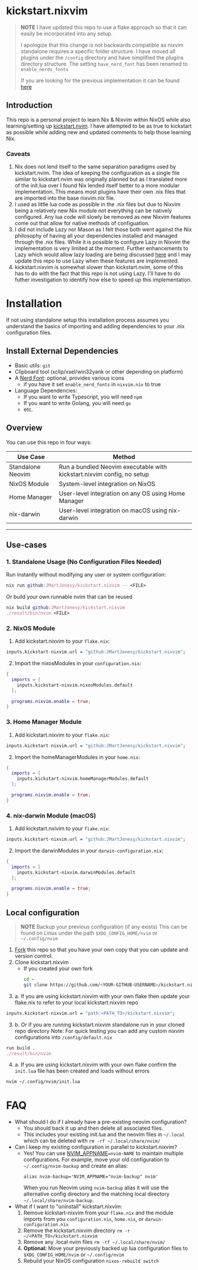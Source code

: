 # kickstart.nixvim

>**NOTE**
> I have updated this repo to use a flake approach so that it can
> easily be incorporated into any setup.
>
> I apologize that this change is not backwards compatible as nixvim standalone requires a specific folder structure. I have moved all plugins under the `/config` directory and have simplified the plugins directory structure. The setting `have_nerd_font` has been renamed to `enable_nerds_fonts`
>
>If you are looking for the previous implementation it can be found [here](https://github.com/JMartJonesy/kickstart.nixvim/tree/legacy)

## Introduction

This repo is a personal project to learn Nix & Nixvim within NixOS while also learning/setting up [kickstart.nvim](https://github.com/nvim-lua/kickstart.nvim).
I have attempted to be as true to kickstart as possible while adding new and updated comments to help those learning Nix.

### Caveats

1. Nix does not lend itself to the same separation paradigms used by kickstart.nvim. The idea of keeping the configuration as a single file
similar to kickstart.nvim was originally planned but as I translated more of the init.lua over I found Nix lended itself better to a more
modular implementation. This means most plugins have their own .nix files that are imported into the base nixvim.nix file.
2. I used as little lua code as possible in the .nix files but due to Nixvim being a relatively new Nix module not everything can be natively configured. Any lua code will slowly be removed as new Nixvim features come out that allow for native methods of configuation.
3. I did not include Lazy nor Mason as I felt those both went against the Nix philosophy of having all your dependencies installed and managed through the .nix files. While it is possible to configure Lazy in Nixvim the implementation is very limited at the moment. Further enhancements to Lazy which would allow lazy loading are being discussed [here](https://github.com/nix-community/nixvim/issues/421) and I may update this repo to use Lazy when these features are implemented.
4. kickstart.nixvim is somewhat slower than kickstart.nvim, some of this has to do with the fact that this repo is not using Lazy. I'll have to do futher investigation to identify how else to speed up this implementation.

# Installation

If not using standalone setup this installation process assumes you understand the basics of importing and adding dependencies to your .nix configuration files.

## Install External Dependencies

- Basic utils: `git`
- Clipboard tool (xclip/xsel/win32yank or other depending on platform)
- A [Nerd Font](https://www.nerdfonts.com/): optional, provides various icons
  - if you have it set `enable_nerd_fonts` in `nixvim.nix` to true
- Language Dependencies:
  - If you want to write Typescript, you will need `npm`
  - If you want to write Golang, you will need `go`
  - etc.

## Overview

You can use this repo in four ways:

| Use Case         | Method                                                                 |
|------------------|------------------------------------------------------------------------|
| Standalone Neovim| Run a bundled Neovim executable with kickstart.nixvim config, no setup |
| NixOS Module     | System-level integration on NixOS                                      |
| Home Manager     | User-level integration on any OS using Home Manager                    |
| nix-darwin       | User-level integration on macOS using nix-darwin                       |

---
## Use-cases

### 1. Standalone Usage (No Configuration Files Needed)

Run instantly without modifying any user or system configuration:
```nix
nix run github:JMartJonesy/kickstart.nixvim -- <FILE>
```
Or build your own runnable nvim that can be reused
```nix
nix build github:JMartJonesy/kickstart.nixvim
./result/bin/nvim <FILE>
```

### 2. NixOS Module
1. Add kickstart.nixvim to your `flake.nix`:
```nix
inputs.kickstart-nixvim.url = "github:JMartJonesy/kickstart.nixvim";
```
2. Import the nixosModules in your `configuration.nix`:
```nix
{
  imports = [
    inputs.kickstart-nixvim.nixosModules.default
  ];

  programs.nixvim.enable = true;
}
```

### 3. Home Manager Module
1. Add kickstart.nixvim to your `flake.nix`:
```nix
inputs.kickstart-nixvim.url = "github:JMartJonesy/kickstart.nixvim";
```
2. Import the homeManagerModules in your `home.nix`:
```nix
{
  imports = [
    inputs.kickstart-nixvim.homeManagerModules.default
  ];

  programs.nixvim.enable = true;
}
```

### 4. nix-darwin Module (macOS)
1. Add kickstart.nxivim to your `flake.nix`:
```nix
inputs.kickstart-nixvim.url = "github:JMartJonesy/kickstart.nixvim";
```
2. Import the darwinModules in your `darwin-configuration.nix`:
```nix
{
  imports = [
    inputs.kickstart-nixvim.darwinModules.default
  ];

  programs.nixvim.enable = true;
}
```
## Local configuration

>**NOTE**
> Backup your previous configuration (if any exists)
> This can be found on Linux under the path `$XDG_CONFIG_HOME/nvim` or `~/.config/nvim`

1. [Fork](https://docs.github.com/en/get-started/quickstart/fork-a-repo) this repo
so that you have your own copy that you can update and version control.
2. Clone kickstart.nixvim
    * If you created your own fork
      ```sh
      cd ~
      git clone https://github.com/<YOUR-GITHUB-USERNAME>/kickstart.nixvim.git
      ```
3. a. If you are using kickstart.nixvim with your own flake then update your flake.nix to refer to your local kickstart.nixvim repo
```nix
inputs.kickstart-nixvim.url = "path:<PATH_TO>/kickstart.nixvim";
```
3. b. Or if you are running kickstart.nixvim standalone run in your cloned repo directory
Note: For quick testing you can add any custom nixvim configurations into `/config/default.nix`
```nix
run build .
./result/bin/nvim
```
4. a. If you are using kickstart.nixvim with your own flake confirm the `init.lua` file has been created and loads without errors
```sh
nvim ~/.config/nvim/init.lua
``` 

# FAQ

* What should I do if I already have a pre-existing neovim configuration?
  * You should back it up and then delete all associated files.
  * This includes your existing init.lua and the neovim files in `~/.local`
    which can be deleted with `rm -rf ~/.local/share/nvim/`
* Can I keep my existing configuration in parallel to kickstart.nixvim?
  * Yes! You can use [NVIM_APPNAME](https://neovim.io/doc/user/starting.html#%24NVIM_APPNAME)`=nvim-NAME`
    to maintain multiple configurations. For example, move your old configuration to
    `~/.config/nvim-backup` and create an alias:
    ```
    alias nvim-backup='NVIM_APPNAME="nvim-backup" nvim'
    ```
    When you run Neovim using `nvim-backup` alias it will use the alternative
    config directory and the matching local directory
    `~/.local/share/nvim-backup`.
* What if I want to "uninstall" kickstart.nixvim:
   1. Remove kickstart-nixvim from your `flake.nix` and the module imports from you `configuration.nix`, `home.nix`, or `darwin-configuration.nix`
   2. Remove the kickstart.nixvim directory `rm -r ~/<PATH_TO>/kickstart.nixvim`
   3. Remove any .local nvim files `rm -rf ~/.local/share/nvim/`
   4. **Optional:** Move your previously backed up lua configuration files to `$XDG_CONFIG_HOME/nvim` or `~/.config/nvim`
   5. Rebuild your NixOS configuration `nixos-rebuild switch`
